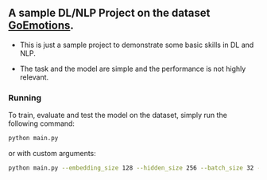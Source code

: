 ## A sample DL/NLP Project on the dataset [GoEmotions](https://huggingface.co/datasets/google-research-datasets/go_emotions).

- This is just a sample project to demonstrate some basic skills in DL and NLP.

- The task and the model are simple and the performance is not highly relevant.

### Running
To train, evaluate and test the model on the dataset, simply run the following command:

```bash
python main.py
```

or with custom arguments:

```bash
python main.py --embedding_size 128 --hidden_size 256 --batch_size 32 --epochs 5 --shuffle
```